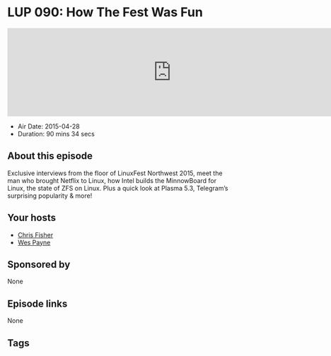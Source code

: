 # LUP 090: How The Fest Was Fun

<iframe src="https://player.fireside.fm/v2/RUkczH-V+avTZtzWk?theme=dark" width="740" height="200" frameborder="0" scrolling="no"></iframe>

* Air Date: 2015-04-28
* Duration: 90 mins 34 secs

## About this episode

Exclusive interviews from the floor of LinuxFest Northwest 2015, meet the man who brought Netflix to Linux, how Intel builds the MinnowBoard for Linux, the state of ZFS on Linux. Plus a quick look at Plasma 5.3, Telegram’s surprising popularity & more!

## Your hosts
* [Chris Fisher](https://linuxunplugged.com/hosts/chrislas)
* [Wes Payne](https://linuxunplugged.com/hosts/wes)

## Sponsored by

None



## Episode links

None



## Tags

